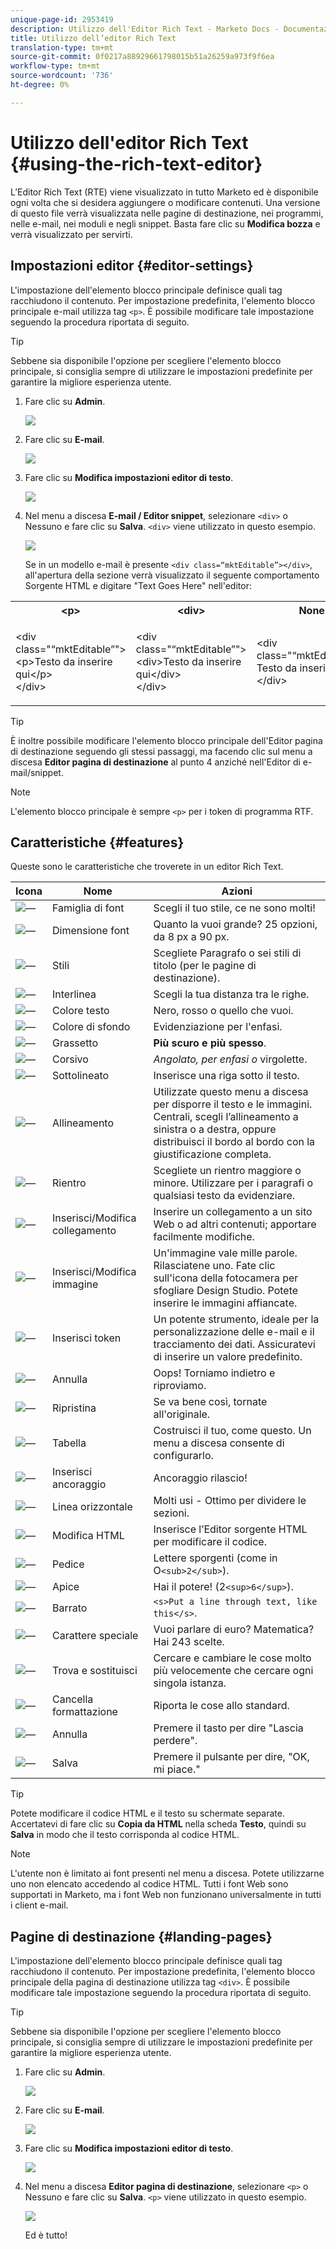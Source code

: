 ```yaml
---
unique-page-id: 2953419
description: Utilizzo dell'Editor Rich Text - Marketo Docs - Documentazione prodotto
title: Utilizzo dell’editor Rich Text
translation-type: tm+mt
source-git-commit: 0f0217a88929661798015b51a26259a973f9f6ea
workflow-type: tm+mt
source-wordcount: '736'
ht-degree: 0%

---
```



# Utilizzo dell&#39;editor Rich Text {#using-the-rich-text-editor}

L’Editor Rich Text (RTE) viene visualizzato in tutto Marketo ed è disponibile ogni volta che si desidera aggiungere o modificare contenuti. Una versione di questo file verrà visualizzata nelle pagine di destinazione, nei programmi, nelle e-mail, nei moduli e negli snippet. Basta fare clic su **Modifica bozza** e verrà visualizzato per servirti.

## Impostazioni editor {#editor-settings}

L&#39;impostazione dell&#39;elemento blocco principale definisce quali tag racchiudono il contenuto. Per impostazione predefinita, l&#39;elemento blocco principale e-mail utilizza tag `<p>`. È possibile modificare tale impostazione seguendo la procedura riportata di seguito.

>[!TIP]
>
>Sebbene sia disponibile l&#39;opzione per scegliere l&#39;elemento blocco principale, si consiglia sempre di utilizzare le impostazioni predefinite per garantire la migliore esperienza utente.

1. Fare clic su **Admin**.

   ![](assets/one.png)

1. Fare clic su **E-mail**.

   ![](assets/two.png)

1. Fare clic su **Modifica impostazioni editor di testo**.

   ![](assets/three.png)

1. Nel menu a discesa **E-mail / Editor snippet**, selezionare `<div>` o Nessuno e fare clic su **Salva**. `<div>` viene utilizzato in questo esempio.

   ![](assets/four.png)

   Se in un modello e-mail è presente `<div class=“mktEditable”></div>`, all&#39;apertura della sezione verrà visualizzato il seguente comportamento Sorgente HTML e digitare &quot;Text Goes Here&quot; nell&#39;editor:

<table> 
 <tbody> 
  <tr> 
   <th>&lt;p&gt;</th> 
   <th>&lt;div&gt;</th> 
   <th>None</th> 
  </tr> 
  <tr> 
   <td><p>&lt;div class="“mktEditable”"&gt;<br>&lt;p&gt;Testo da inserire qui&lt;/p&gt;<br>&lt;/div&gt;</p></td> 
   <td><p>&lt;div class="“mktEditable”"&gt;<br>&lt;div&gt;Testo da inserire qui&lt;/div&gt;<br>&lt;/div&gt;</p></td> 
   <td><p>&lt;div class="“mktEditable”"&gt;<br>Testo da inserire qui<br>&lt;/div&gt;</p></td> 
  </tr> 
 </tbody> 
</table>

>[!TIP]
>
>È inoltre possibile modificare l&#39;elemento blocco principale dell&#39;Editor pagina di destinazione seguendo gli stessi passaggi, ma facendo clic sul menu a discesa **Editor pagina di destinazione** al punto 4 anziché nell&#39;Editor di e-mail/snippet.

>[!NOTE]
>
>L&#39;elemento blocco principale è sempre `<p>` per i token di programma RTF.

## Caratteristiche {#features}

Queste sono le caratteristiche che troverete in un editor Rich Text.

| Icona | Nome | Azioni |
|---|---|---|
| ![—](assets/image2015-7-9-10-3a23-3a24.png) | Famiglia di font | Scegli il tuo stile, ce ne sono molti! |
| ![—](assets/image2015-7-9-10-3a22-3a11.png) | Dimensione font | Quanto la vuoi grande? 25 opzioni, da 8 px a 90 px. |
| ![—](assets/image2015-7-9-10-3a59-3a4.png) | Stili | Scegliete Paragrafo o sei stili di titolo (per le pagine di destinazione). |
| ![—](assets/image2015-7-9-10-3a20-3a1.png) | Interlinea | Scegli la tua distanza tra le righe. |
| ![—](assets/image2015-7-9-10-3a25-3a52.png) | Colore testo | Nero, rosso o quello che vuoi. |
| ![—](assets/image2015-7-9-10-3a24-3a38.png) | Colore di sfondo | Evidenziazione per l&#39;enfasi. |
| ![—](assets/image2015-7-9-10-3a28-3a4.png) | Grassetto | **Più scuro e più spesso**. |
| ![—](assets/image2015-7-9-10-3a29-3a1.png) | Corsivo | *Angolato, per enfasi o* virgolette. |
| ![—](assets/image2015-7-9-10-3a30-3a56.png) | Sottolineato | Inserisce una riga sotto il testo. |
| ![—](assets/image2015-7-9-10-3a31-3a57.png) | Allineamento | Utilizzate questo menu a discesa per disporre il testo e le immagini. Centrali, scegli l’allineamento a sinistra o a destra, oppure distribuisci il bordo al bordo con la giustificazione completa. |  | ![—](assets/image2015-7-9-10-3a32-3a47.png) | Elenco | Scegliete i punti elenco o i numeri dal menu a discesa. I puntini sono buoni con elenchi e numeri con passaggi. |
| ![—](assets/image2015-7-9-10-3a38-3a0.png) | Rientro | Scegliete un rientro maggiore o minore. Utilizzare per i paragrafi o qualsiasi testo da evidenziare. |
| ![—](assets/image2015-7-9-10-3a38-3a58.png) | Inserisci/Modifica collegamento | Inserire un collegamento a un sito Web o ad altri contenuti; apportare facilmente modifiche. |
| ![—](assets/image2015-7-9-10-3a39-3a42.png) | Inserisci/Modifica immagine | Un&#39;immagine vale mille parole. Rilasciatene uno. Fate clic sull&#39;icona della fotocamera per sfogliare Design Studio. Potete inserire le immagini affiancate. |
| ![—](assets/image2015-7-9-10-3a40-3a36.png) | Inserisci token | Un potente strumento, ideale per la personalizzazione delle e-mail e il tracciamento dei dati. Assicuratevi di inserire un valore predefinito. |
| ![—](assets/image2015-7-9-10-3a41-3a21.png) | Annulla | Oops! Torniamo indietro e riproviamo. |
| ![—](assets/image2015-7-9-10-3a42-3a13.png) | Ripristina | Se va bene così, tornate all&#39;originale. |
| ![—](assets/image2015-7-9-10-3a43-3a29.png) | Tabella | Costruisci il tuo, come questo. Un menu a discesa consente di configurarlo. |
| ![—](assets/image2015-7-9-10-3a45-3a1.png) | Inserisci ancoraggio | Ancoraggio rilascio! |
| ![—](assets/image2015-7-9-10-3a45-3a48.png) | Linea orizzontale | Molti usi - Ottimo per dividere le sezioni. |
| ![—](assets/image2015-10-6-12-3a12-3a17.png) | Modifica HTML | Inserisce l’Editor sorgente HTML per modificare il codice. |
| ![—](assets/image2015-7-9-10-3a47-3a36.png) | Pedice | Lettere sporgenti (come in O`<sub>2</sub>`). |
| ![—](assets/image2015-7-9-10-3a48-3a35.png) | Apice | Hai il potere! (2`<sup>6</sup>`). |
| ![—](assets/image2015-7-9-10-3a49-3a31.png) | Barrato | `<s>Put a line through text, like this</s>`. |
| ![—](assets/image2015-7-9-10-3a50-3a11.png) | Carattere speciale | Vuoi parlare di euro? Matematica? Hai 243 scelte. |
| ![—](assets/image2015-7-9-10-3a52-3a26.png) | Trova e sostituisci | Cercare e cambiare le cose molto più velocemente che cercare ogni singola istanza. |
| ![—](assets/image2015-7-9-10-3a53-3a37.png) | Cancella formattazione | Riporta le cose allo standard. |
| ![—](assets/image2015-7-9-10-3a55-3a2.png) | Annulla | Premere il tasto per dire &quot;Lascia perdere&quot;. |
| ![—](assets/image2015-7-9-10-3a56-3a2.png) | Salva | Premere il pulsante per dire, &quot;OK, mi piace.&quot; |

>[!TIP]
>
>Potete modificare il codice HTML e il testo su schermate separate. Accertatevi di fare clic su **Copia da HTML** nella scheda **Testo**, quindi su **Salva** in modo che il testo corrisponda al codice HTML.

>[!NOTE]
>
>L&#39;utente non è limitato ai font presenti nel menu a discesa. Potete utilizzarne uno non elencato accedendo al codice HTML. Tutti i font Web sono supportati in Marketo, ma i font Web non funzionano universalmente in tutti i client e-mail.

## Pagine di destinazione {#landing-pages}

L&#39;impostazione dell&#39;elemento blocco principale definisce quali tag racchiudono il contenuto. Per impostazione predefinita, l&#39;elemento blocco principale della pagina di destinazione utilizza tag `<div>`. È possibile modificare tale impostazione seguendo la procedura riportata di seguito.

>[!TIP]
>
>Sebbene sia disponibile l&#39;opzione per scegliere l&#39;elemento blocco principale, si consiglia sempre di utilizzare le impostazioni predefinite per garantire la migliore esperienza utente.

1. Fare clic su **Admin**.

   ![](assets/one.png)

1. Fare clic su **E-mail**.

   ![](assets/two.png)

1. Fare clic su **Modifica impostazioni editor di testo**.

   ![](assets/three.png)

1. Nel menu a discesa **Editor pagina di destinazione**, selezionare `<p>` o Nessuno e fare clic su **Salva**. `<p>` viene utilizzato in questo esempio.

   ![](assets/five.png)

   Ed è tutto!
